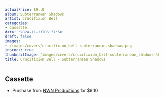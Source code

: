 ```yaml
---
actualPrice: $9.10
album: Subterranean Shadows
artist: Crucifixion Bell
categories:
- Cassette
date: '2024-11-23T06:27:50'
draft: false
images:
- /images/covers/crucifixion_bell-subterranean_shadows.png
inStock: true
thumbnailImage: /images/covers/crucifixion_bell-subterranean_shadows-thumb.png
title: Crucifixion Bell - Subterranean Shadows
---
```


## Cassette
* Purchase from [NWN Productions](http://shop.nwnprod.com/index.php?route=product/product&path=73&product_id=35498&sort=pd.name&order=ASC) for $9.10
